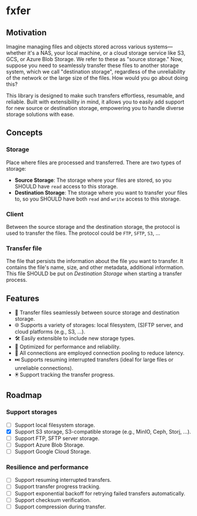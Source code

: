 # fxfer

## Motivation

Imagine managing files and objects stored across various systems—whether it's a NAS, your local machine, or a cloud
storage service like S3, GCS, or Azure Blob Storage. We refer to these as "source storage." Now, suppose you need to
seamlessly transfer these files to another storage system, which we call "destination storage", regardless of the
unreliability of the network or the large size of the files. How would you go about doing this?

This library is designed to make such transfers effortless, resumable, and reliable. Built with extensibility in
mind, it allows you to easily add support for new source or destination storage, empowering you to handle diverse
storage solutions with ease.

## Concepts

### Storage

Place where files are processed and transferred. There are two types of storage:

- **Source Storage**: The storage where your files are stored, so you SHOULD have `read` access to this storage.
- **Destination Storage**: The storage where you want to transfer your files to, so you SHOULD have both `read` and
  `write` access to this storage.

### Client

Between the source storage and the destination storage, the protocol is used to transfer the files. The protocol
could be `FTP`, `SFTP`, `S3`, ...

### Transfer file

The file that persists the information about the file you want to transfer. It contains the file's name, size, and other
metadata, additional information. This file SHOULD be put on *Destination Storage* when starting a transfer process.

## Features

- 📂 Transfer files seamlessly between source storage and destination storage.
- 🌐 Supports a variety of storages: local filesystem, (S)FTP server, and cloud platforms (e.g., S3, ...).
- 🛠️ Easily extensible to include new storage types.
- 🚀 Optimized for performance and reliability.
- 📶 All connections are employed connection pooling to reduce latency.
- ⏭️ Supports resuming interrupted transfers (ideal for large files or unreliable connections).
- 🖲️ Support tracking the transfer progress.

## Roadmap

### Support storages

- [ ] Support local filesystem storage.
- [X] Support S3 storage, S3-compatible storage (e.g., MinIO, Ceph, Storj, ...).
- [ ] Support FTP, SFTP server storage.
- [ ] Support Azure Blob Storage.
- [ ] Support Google Cloud Storage.

### Resilience and performance

- [ ] Support resuming interrupted transfers.
- [ ] Support transfer progress tracking.
- [ ] Support exponential backoff for retrying failed transfers automatically.
- [ ] Support checksum verification.
- [ ] Support compression during transfer.
